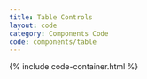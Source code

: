 ```yaml
---
title: Table Controls
layout: code
category: Components Code
code: components/table
---
```


{% include code-container.html %}
